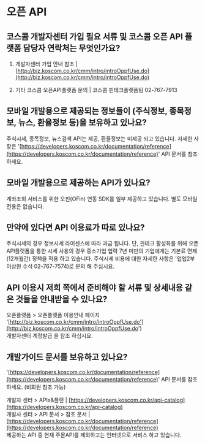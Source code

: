 # 오픈 API

## 코스콤 개발자센터 가입 필요 서류 및 코스콤 오픈 API 플랫폼 담당자 연락처는 무엇인가요?

 1. 개발자센터 가입 안내 참조               \|    [http://biz.koscom.co.kr/cmm/intro/introOppfUse.do](http://biz.koscom.co.kr/cmm/intro/introOppfUse.do)

 2. 기타 코스콤 오픈API플랫폼 문의     \|    코스콤 핀테크플랫폼팀  02-767-7913

## **모바일 개발용으로 제공되는 정보들이 \(주식정보, 종목정보, 뉴스, 환율정보 등\)을 보유하고 있나요?**

 주식시세, 종목정보, 뉴스검색 API는 제공, 환율정보는 미제공 되고 있습니다. 자세한 사항은 '[https://developers.koscom.co.kr/documentation/reference](https://developers.koscom.co.kr/documentation/reference)' API 문서를 참조하세요.

## **모바일 개발용으로 제공하는 API가 있나요?**

계좌조회 서비스를 위한 오핀\(OFin\) 연동 SDK를 일부 제공하고 있습니다. 별도 모바일 전용은 없습니다.

## **만약에 있다면 API 이용료가 따로 있나요?**

주식시세의 경우 정보시세 라이센스에 따라 과금 됩니다.  단, 핀테크 활성화를 위해 오픈API플랫폼을 통한 시세 사용의 경우 중소기업 업력 7년 미만의 기업에게는 기본료 면제 \(12개월간\) 정책을 적용 하고 있습니다. 주식시세 비용에 대한 자세한 사항은  '업업2부 이상원 수석 02-767-7574\)로 문의 해 주십시요.

## **API 이용시 저희 쪽에서 준비해야 할 서류 및 상세내용 같은 것들을 안내받을 수 있나요?**

오픈플랫폼 &gt; 오픈플랫폼 이용안내 페이지 '[http://biz.koscom.co.kr/cmm/intro/introOppfUse.do'](http://biz.koscom.co.kr/cmm/intro/introOppfUse.do')    
개발자센터 계정발급 을 참조 하십시요.

## **개발가이드 문서를 보유하고 있나요?**

 '[https://developers.koscom.co.kr/documentation/reference](https://developers.koscom.co.kr/documentation/reference)' API 문서를 참조하세요. \(비회원 참조 가능\)

개발자 센터 &gt; APIs&플랜                   \| [https://developers.koscom.co.kr/api-catalog](https://developers.koscom.co.kr/api-catalog)  
개발사 센터 &gt; API 문서 &gt; 참조 문서 \| [https://developers.koscom.co.kr/documentation/reference](https://developers.koscom.co.kr/documentation/reference)   
제공하는 API 중 현재 주문API를 제외하고는 인터넷으로 서비스 하고 있습니다.

